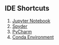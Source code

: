 ## IDE Shortcuts

1. [Jupyter Notebook](https://github.com/mrzResearchArena/IDE-Shortcuts/blob/master/JupyterNotebook.md) 
2. [Spyder](https://github.com/mrzResearchArena/IDE-Shortcuts/blob/master/Spyder.md)
3. [PyCharm](https://github.com/mrzResearchArena/IDE-Shortcuts/blob/master/PyCharm.md)
4. [Conda Environment](https://github.com/mrzResearchArena/IDE-Shortcuts/blob/master/conda.md)
